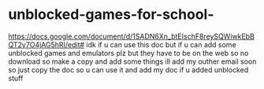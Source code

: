 # unblocked-games-for-school-
https://docs.google.com/document/d/1SADN6Xn_btEIschF8reySQWiwkEbBQT2y7O4jAG5hRI/edit#
 idk if u can use this doc but if u can add some unblocked games and emulators plz but they have to be on the web so no download so make a copy and add some things ill add my outher email soon so just copy the doc so u can use it and add my doc if u added unblocked stuff 
 

